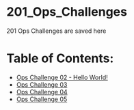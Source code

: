 # 201_Ops_Challenges
201 Ops Challenges are saved here

# Table of Contents:
 - [Ops Challenge 02 - Hello World!](https://github.com/ShayCrane/201_Ops_Challenges/blob/main/oc02-helloworld.sh)
- [Ops Challenge 03](https://github.com/ShayCrane/201_Ops_Challenges/blob/main/oc03.sh)
- [Ops Challenge 04](https://github.com/ShayCrane/201_Ops_Challenges/blob/main/oc04.sh)
- [Ops Challenge 05](https://github.com/ShayCrane/201_Ops_Challenges/blob/main/oc04.sh)


